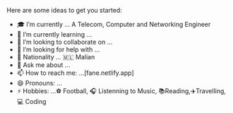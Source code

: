 

Here are some ideas to get you started:

- 🎓 I’m currently ... A Telecom, Computer and Networking Engineer
- 🌱 I’m currently learning ...
- 👯 I’m looking to collaborate on ...
- 🤔 I’m looking for help with ...
- 🤔 Nationality ... 🇲🇱 Malian
- 💬 Ask me about ...
- 📫 How to reach me: ...[fane.netlify.app]
- 😄 Pronouns: ...
- ⚡ Hobbies: ...⚽️ Football, 🎧 Listenning to Music, 📚Reading,✈️Travelling, 💻 Coding
